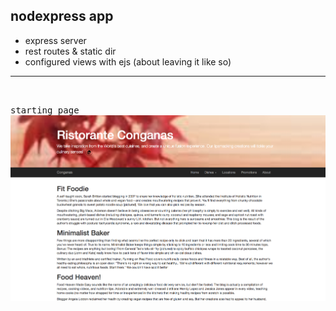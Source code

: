 ## nodexpress app

- express server
- rest routes & static dir
- configured views with ejs (about leaving it like so)


----------


<br/>

<kbd>starting page</kbd>
<br/>
![](public/images/startingPg.png)

<br/>
